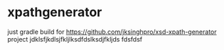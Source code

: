 # xpathgenerator

just gradle build for https://github.com/jksinghpro/xsd-xpath-generator project 
jdklsfjkdlsjfkljlksdfdslksdjfkljds
fdsfdsf
